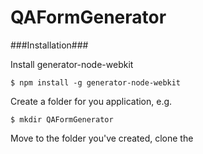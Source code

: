 QAFormGenerator
===============

###Installation###

Install generator-node-webkit

    $ npm install -g generator-node-webkit

Create a folder for you application, e.g.

    $ mkdir QAFormGenerator
    
Move to the folder you've created, clone the
